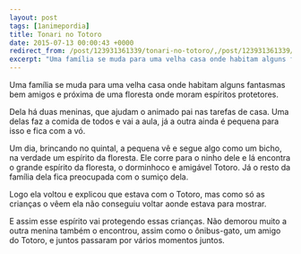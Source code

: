 ```yaml
---
layout: post
tags: [1animepordia]
title: Tonari no Totoro
date: 2015-07-13 00:00:43 +0000
redirect_from: /post/123931361339/tonari-no-totoro/,/post/123931361339/
excerpt: "Uma família se muda para uma velha casa onde habitam alguns fantasmas bem amigos e próxima de uma floresta onde moram espíritos protetores."
---
```


Uma família se muda para uma velha casa onde habitam alguns fantasmas
bem amigos e próxima de uma floresta onde moram espíritos protetores.

Dela há duas meninas, que ajudam o animado pai nas tarefas de casa. Uma
delas faz a comida de todos e vai a aula, já a outra ainda é pequena
para isso e fica com a vó.

Um dia, brincando no quintal, a pequena vê e segue algo como um bicho,
na verdade um espírito da floresta. Ele corre para o ninho dele e lá
encontra o grande espírito da floresta, o dorminhoco e amigável Totoro.
Já o resto da família dela fica preocupada com o sumiço dela.

Logo ela voltou e explicou que estava com o Totoro, mas como só as
crianças o vêem ela não conseguiu voltar aonde estava para mostrar.

E assim esse espírito vai protegendo essas crianças. Não demorou muito a
outra menina também o encontrou, assim como o ônibus-gato, um amigo do
Totoro, e juntos passaram por vários momentos juntos.

